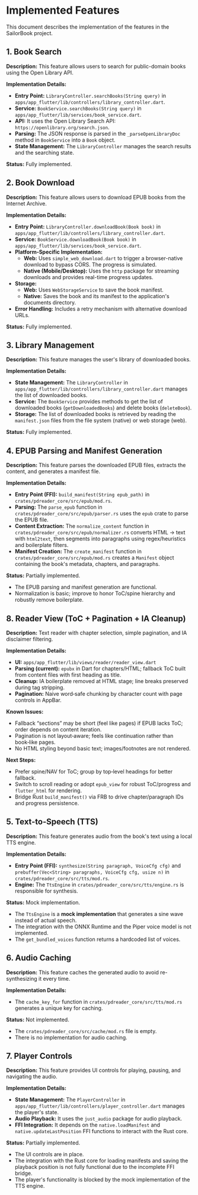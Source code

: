 # Implemented Features

This document describes the implementation of the features in the SailorBook project.

## 1. Book Search

**Description:** This feature allows users to search for public-domain books using the Open Library API.

**Implementation Details:**

*   **Entry Point:** `LibraryController.searchBooks(String query)` in `apps/app_flutter/lib/controllers/library_controller.dart`.
*   **Service:** `BookService.searchBooks(String query)` in `apps/app_flutter/lib/services/book_service.dart`.
*   **API:** It uses the Open Library Search API: `https://openlibrary.org/search.json`.
*   **Parsing:** The JSON response is parsed in the `_parseOpenLibraryDoc` method in `BookService` into a `Book` object.
*   **State Management:** The `LibraryController` manages the search results and the searching state.

**Status:** Fully implemented.

## 2. Book Download

**Description:** This feature allows users to download EPUB books from the Internet Archive.

**Implementation Details:**

*   **Entry Point:** `LibraryController.downloadBook(Book book)` in `apps/app_flutter/lib/controllers/library_controller.dart`.
*   **Service:** `BookService.downloadBook(Book book)` in `apps/app_flutter/lib/services/book_service.dart`.
*   **Platform-Specific Implementation:**
    *   **Web:** Uses `simple_web_download.dart` to trigger a browser-native download to bypass CORS. The progress is simulated.
    *   **Native (Mobile/Desktop):** Uses the `http` package for streaming downloads and provides real-time progress updates.
*   **Storage:**
    *   **Web:** Uses `WebStorageService` to save the book manifest.
    *   **Native:** Saves the book and its manifest to the application's documents directory.
*   **Error Handling:** Includes a retry mechanism with alternative download URLs.

**Status:** Fully implemented.

## 3. Library Management

**Description:** This feature manages the user's library of downloaded books.

**Implementation Details:**

*   **State Management:** The `LibraryController` in `apps/app_flutter/lib/controllers/library_controller.dart` manages the list of downloaded books.
*   **Service:** The `BookService` provides methods to get the list of downloaded books (`getDownloadedBooks`) and delete books (`deleteBook`).
*   **Storage:** The list of downloaded books is retrieved by reading the `manifest.json` files from the file system (native) or web storage (web).

**Status:** Fully implemented.

## 4. EPUB Parsing and Manifest Generation

**Description:** This feature parses the downloaded EPUB files, extracts the content, and generates a manifest file.

**Implementation Details:**

*   **Entry Point (FFI):** `build_manifest(String epub_path)` in `crates/pdreader_core/src/epub/mod.rs`.
*   **Parsing:** The `parse_epub` function in `crates/pdreader_core/src/epub/parser.rs` uses the `epub` crate to parse the EPUB file.
*   **Content Extraction:** The `normalize_content` function in `crates/pdreader_core/src/epub/normalizer.rs` converts HTML → text with `html2text`, then segments into paragraphs using regex/heuristics and boilerplate filters.
*   **Manifest Creation:** The `create_manifest` function in `crates/pdreader_core/src/epub/mod.rs` creates a `Manifest` object containing the book's metadata, chapters, and paragraphs.

**Status:** Partially implemented.
*   The EPUB parsing and manifest generation are functional.
*   Normalization is basic; improve to honor ToC/spine hierarchy and robustly remove boilerplate.

## 8. Reader View (ToC + Pagination + IA Cleanup)

**Description:** Text reader with chapter selection, simple pagination, and IA disclaimer filtering.

**Implementation Details:**

*   **UI:** `apps/app_flutter/lib/views/reader/reader_view.dart`
*   **Parsing (current):** `epubx` in Dart for chapters/HTML; fallback ToC built from content files with first heading as title.
*   **Cleanup:** IA boilerplate removed at HTML stage; line breaks preserved during tag stripping.
*   **Pagination:** Naive word‑safe chunking by character count with page controls in AppBar.

**Known Issues:**

*   Fallback “sections” may be short (feel like pages) if EPUB lacks ToC; order depends on content iteration.
*   Pagination is not layout‑aware; feels like continuation rather than book‑like pages.
*   No HTML styling beyond basic text; images/footnotes are not rendered.

**Next Steps:**

*   Prefer spine/NAV for ToC; group by top‑level headings for better fallback.
*   Switch to scroll reading or adopt `epub_view` for robust ToC/progress and `flutter_html` for rendering.
*   Bridge Rust `build_manifest()` via FRB to drive chapter/paragraph IDs and progress persistence.

## 5. Text-to-Speech (TTS)

**Description:** This feature generates audio from the book's text using a local TTS engine.

**Implementation Details:**

*   **Entry Point (FFI):** `synthesize(String paragraph, VoiceCfg cfg)` and `prebuffer(Vec<String> paragraphs, VoiceCfg cfg, usize n)` in `crates/pdreader_core/src/tts/mod.rs`.
*   **Engine:** The `TtsEngine` in `crates/pdreader_core/src/tts/engine.rs` is responsible for synthesis.

**Status:** Mock implementation.
*   The `TtsEngine` is a **mock implementation** that generates a sine wave instead of actual speech.
*   The integration with the ONNX Runtime and the Piper voice model is not implemented.
*   The `get_bundled_voices` function returns a hardcoded list of voices.

## 6. Audio Caching

**Description:** This feature caches the generated audio to avoid re-synthesizing it every time.

**Implementation Details:**

*   The `cache_key_for` function in `crates/pdreader_core/src/tts/mod.rs` generates a unique key for caching.

**Status:** Not implemented.
*   The `crates/pdreader_core/src/cache/mod.rs` file is empty.
*   There is no implementation for audio caching.

## 7. Player Controls

**Description:** This feature provides UI controls for playing, pausing, and navigating the audio.

**Implementation Details:**

*   **State Management:** The `PlayerController` in `apps/app_flutter/lib/controllers/player_controller.dart` manages the player's state.
*   **Audio Playback:** It uses the `just_audio` package for audio playback.
*   **FFI Integration:** It depends on the `native.loadManifest` and `native.updateLastPosition` FFI functions to interact with the Rust core.

**Status:** Partially implemented.
*   The UI controls are in place.
*   The integration with the Rust core for loading manifests and saving the playback position is not fully functional due to the incomplete FFI bridge.
*   The player's functionality is blocked by the mock implementation of the TTS engine.
